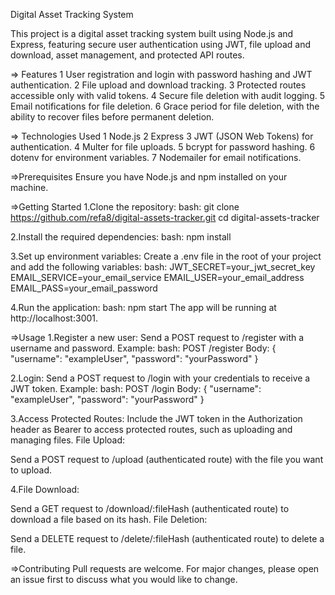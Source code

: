 Digital Asset Tracking System

This project is a digital asset tracking system built using Node.js and Express,
featuring secure user authentication using JWT, file upload and download,
asset management, and protected API routes.

=> Features
1 User registration and login with password hashing and JWT authentication.
2 File upload and download tracking.
3 Protected routes accessible only with valid tokens.
4 Secure file deletion with audit logging.
5 Email notifications for file deletion.
6 Grace period for file deletion, with the ability to recover files before permanent deletion.

=> Technologies Used
1 Node.js
2 Express
3 JWT (JSON Web Tokens) for authentication.
4 Multer for file uploads.
5 bcrypt for password hashing.
6 dotenv for environment variables.
7 Nodemailer for email notifications.

=>Prerequisites
Ensure you have Node.js and npm installed on your machine.

=>Getting Started
1.Clone the repository:
bash:
git clone https://github.com/refa8/digital-assets-tracker.git
cd digital-assets-tracker


2.Install the required dependencies:
bash:
npm install

3.Set up environment variables:
Create a .env file in the root of your project and add the following variables:
bash:
JWT_SECRET=your_jwt_secret_key
EMAIL_SERVICE=your_email_service
EMAIL_USER=your_email_address
EMAIL_PASS=your_email_password

4.Run the application:
bash:
npm start
The app will be running at http://localhost:3001.


=>Usage
1.Register a new user:
Send a POST request to /register with a username and password.
Example:
bash:
POST /register
Body: {
  "username": "exampleUser",
  "password": "yourPassword"
}


2.Login:
Send a POST request to /login with your credentials to receive a JWT token.
Example:
bash:
POST /login
Body: {
  "username": "exampleUser",
  "password": "yourPassword"
}


3.Access Protected Routes:
Include the JWT token in the Authorization header as Bearer <token> to access protected routes, such as uploading and managing files.
File Upload:

Send a POST request to /upload (authenticated route) with the file you want to upload.

4.File Download:

Send a GET request to /download/:fileHash (authenticated route) to download a file based on its hash.
File Deletion:

Send a DELETE request to /delete/:fileHash (authenticated route) to delete a file.


=>Contributing
Pull requests are welcome. For major changes, please open an issue first to discuss what you would like to change.
